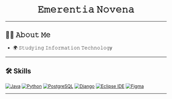 <h1 align="center">𝙴𝚖𝚎𝚛𝚎𝚗𝚝𝚒𝚊 𝙽𝚘𝚟𝚎𝚗𝚊</h1>
<p align="center"></p>


---
  
## 👩‍🎓 𝙰𝚋𝚘𝚞𝚝 𝙼𝚎

- 🌍 𝚂𝚝𝚞𝚍𝚢𝚒𝚗𝚐 𝙸𝚗𝚏𝚘𝚛𝚖𝚊𝚝𝚒𝚘𝚗 𝚃𝚎𝚌𝚑𝚗𝚘𝚕𝚘𝚐y
---

## 🛠 Skills

[![Java](https://img.shields.io/badge/Java-ED8B00?style=flat&logo=java&logoColor=white)](https://www.java.com/) 
[![Python](https://img.shields.io/badge/Python-3776AB?style=flat&logo=python&logoColor=white)](https://www.python.org/) 
[![PostgreSQL](https://img.shields.io/badge/PostgreSQL-4169E1?style=flat&logo=postgresql&logoColor=white)](https://www.postgresql.org/) 
[![Django](https://img.shields.io/badge/Django-092E20?style=flat&logo=django&logoColor=white)](https://www.djangoproject.com/) 
[![Eclipse IDE](https://img.shields.io/badge/Eclipse-2C2255?style=flat&logo=eclipse&logoColor=white)](https://www.eclipse.org/) 
[![Figma](https://img.shields.io/badge/Figma-F24E1E?style=flat&logo=figma&logoColor=white)](https://www.figma.com/)

---
